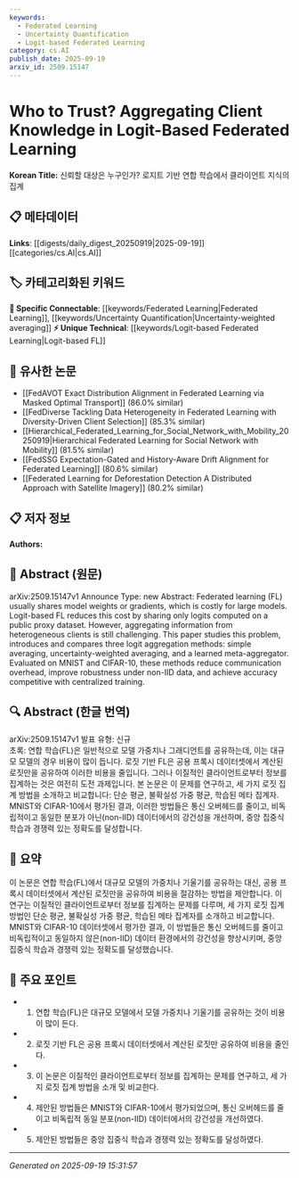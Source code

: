 ```yaml
---
keywords:
  - Federated Learning
  - Uncertainty Quantification
  - Logit-based Federated Learning
category: cs.AI
publish_date: 2025-09-19
arxiv_id: 2509.15147
---
```


<!-- KEYWORD_LINKING_METADATA:
{
  "processed_timestamp": "2025-09-22 21:17:17.889872",
  "vocabulary_version": "1.0",
  "selected_keywords": [
    "Federated Learning",
    "Uncertainty Quantification",
    "Logit-based Federated Learning"
  ],
  "rejected_keywords": [
    "Meta-aggregation"
  ],
  "similarity_scores": {
    "Federated Learning": 0.9,
    "Uncertainty Quantification": 0.8,
    "Logit-based Federated Learning": 0.75
  },
  "extraction_method": "AI_prompt_based",
  "budget_applied": true
}
-->


# Who to Trust? Aggregating Client Knowledge in Logit-Based Federated Learning

**Korean Title:** 신뢰할 대상은 누구인가? 로지트 기반 연합 학습에서 클라이언트 지식의 집계

## 📋 메타데이터

**Links**: [[digests/daily_digest_20250919|2025-09-19]]   [[categories/cs.AI|cs.AI]]

## 🏷️ 카테고리화된 키워드
**🔗 Specific Connectable**: [[keywords/Federated Learning|Federated Learning]], [[keywords/Uncertainty Quantification|Uncertainty-weighted averaging]]
**⚡ Unique Technical**: [[keywords/Logit-based Federated Learning|Logit-based FL]]

## 🔗 유사한 논문
- [[FedAVOT Exact Distribution Alignment in Federated Learning via Masked Optimal Transport]] (86.0% similar)
- [[FedDiverse Tackling Data Heterogeneity in Federated Learning with Diversity-Driven Client Selection]] (85.3% similar)
- [[Hierarchical_Federated_Learning_for_Social_Network_with_Mobility_20250919|Hierarchical Federated Learning for Social Network with Mobility]] (81.5% similar)
- [[FedSSG Expectation-Gated and History-Aware Drift Alignment for Federated Learning]] (80.6% similar)
- [[Federated Learning for Deforestation Detection A Distributed Approach with Satellite Imagery]] (80.2% similar)

## 📋 저자 정보

**Authors:** 

## 📄 Abstract (원문)

arXiv:2509.15147v1 Announce Type: new 
Abstract: Federated learning (FL) usually shares model weights or gradients, which is costly for large models. Logit-based FL reduces this cost by sharing only logits computed on a public proxy dataset. However, aggregating information from heterogeneous clients is still challenging. This paper studies this problem, introduces and compares three logit aggregation methods: simple averaging, uncertainty-weighted averaging, and a learned meta-aggregator. Evaluated on MNIST and CIFAR-10, these methods reduce communication overhead, improve robustness under non-IID data, and achieve accuracy competitive with centralized training.

## 🔍 Abstract (한글 번역)

arXiv:2509.15147v1 발표 유형: 신규  
초록: 연합 학습(FL)은 일반적으로 모델 가중치나 그래디언트를 공유하는데, 이는 대규모 모델의 경우 비용이 많이 듭니다. 로짓 기반 FL은 공용 프록시 데이터셋에서 계산된 로짓만을 공유하여 이러한 비용을 줄입니다. 그러나 이질적인 클라이언트로부터 정보를 집계하는 것은 여전히 도전 과제입니다. 본 논문은 이 문제를 연구하고, 세 가지 로짓 집계 방법을 소개하고 비교합니다: 단순 평균, 불확실성 가중 평균, 학습된 메타 집계자. MNIST와 CIFAR-10에서 평가된 결과, 이러한 방법들은 통신 오버헤드를 줄이고, 비독립적이고 동일한 분포가 아닌(non-IID) 데이터에서의 강건성을 개선하며, 중앙 집중식 학습과 경쟁력 있는 정확도를 달성합니다.

## 📝 요약

이 논문은 연합 학습(FL)에서 대규모 모델의 가중치나 기울기를 공유하는 대신, 공용 프록시 데이터셋에서 계산된 로짓만을 공유하여 비용을 절감하는 방법을 제안합니다. 이 연구는 이질적인 클라이언트로부터 정보를 집계하는 문제를 다루며, 세 가지 로짓 집계 방법인 단순 평균, 불확실성 가중 평균, 학습된 메타 집계자를 소개하고 비교합니다. MNIST와 CIFAR-10 데이터셋에서 평가한 결과, 이 방법들은 통신 오버헤드를 줄이고 비독립적이고 동일하지 않은(non-IID) 데이터 환경에서의 강건성을 향상시키며, 중앙 집중식 학습과 경쟁력 있는 정확도를 달성했습니다.

## 🎯 주요 포인트

- 1. 연합 학습(FL)은 대규모 모델에서 모델 가중치나 기울기를 공유하는 것이 비용이 많이 든다.

- 2. 로짓 기반 FL은 공용 프록시 데이터셋에서 계산된 로짓만 공유하여 비용을 줄인다.

- 3. 이 논문은 이질적인 클라이언트로부터 정보를 집계하는 문제를 연구하고, 세 가지 로짓 집계 방법을 소개 및 비교한다.

- 4. 제안된 방법들은 MNIST와 CIFAR-10에서 평가되었으며, 통신 오버헤드를 줄이고 비독립적 동일 분포(non-IID) 데이터에서의 강건성을 개선하였다.

- 5. 제안된 방법들은 중앙 집중식 학습과 경쟁력 있는 정확도를 달성하였다.

---

*Generated on 2025-09-19 15:31:57*